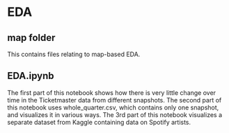 # EDA

## map folder
This contains files relating to map-based EDA.

## EDA.ipynb
The first part of this notebook shows how there is very little change over time in the Ticketmaster data from different snapshots. The second part of this notebook uses whole_quarter.csv, which contains only one snapshot, and visualizes it in various ways. The 3rd part of this notebook visualizes a separate dataset from Kaggle containing data on Spotify artists. 